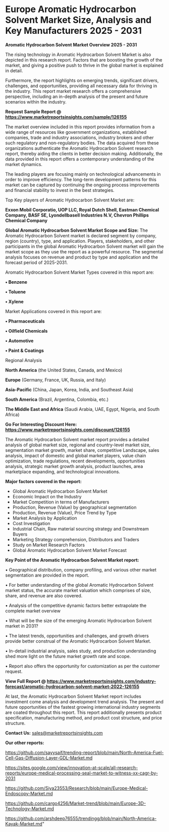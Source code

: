 # Europe Aromatic Hydrocarbon Solvent Market Size, Analysis and Key Manufacturers 2025 - 2031

<Strong> Aromatic Hydrocarbon Solvent Market Overview 2025 - 2031</strong>

The rising technology in Aromatic Hydrocarbon Solvent Market is also depicted in this research report. Factors that are boosting the growth of the market, and giving a positive push to thrive in the global market is explained in detail.

Furthermore, the report highlights on emerging trends, significant drivers, challenges, and opportunities, providing all necessary data for thriving in the industry. This report market research offers a comprehensive perspective, including an in-depth analysis of the present and future scenarios within the industry.

<strong>Request Sample Report @ <a href=https://www.marketreportsinsights.com/sample/126155>https://www.marketreportsinsights.com/sample/126155</a></strong>

The market overview included in this report provides information from a wide range of resources like government organizations, established companies, trade and industry associations, industry brokers and other such regulatory and non-regulatory bodies. The data acquired from these organizations authenticate the Aromatic Hydrocarbon Solvent research report, thereby aiding the clients in better decision making. Additionally, the data provided in this report offers a contemporary understanding of the market dynamics.

The leading players are focusing mainly on technological advancements in order to improve efficiency. The long-term development patterns for this market can be captured by continuing the ongoing process improvements and financial stability to invest in the best strategies.

Top Key players of Aromatic Hydrocarbon Solvent Market are:

<strong>Exxon Mobil Corporatio, UOP LLC, Royal Dutch Shell, Eastman Chemical Company, BASF SE, Lyondellbasell Industries N.V, Chevron Phillips Chemical Company</strong>

<strong><b>Global Aromatic Hydrocarbon Solvent Market Scope and Size:</b></strong>
The Aromatic Hydrocarbon Solvent market is declared segment by company, region (country), type, and application. Players, stakeholders, and other participants in the global Aromatic Hydrocarbon Solvent market will gain the market scope as they use the report as a powerful resource. The segmental analysis focuses on revenue and product by type and application and the forecast period of 2025-2031.

Aromatic Hydrocarbon Solvent Market Types covered in this report are:

<strong>• Benzene

• Toluene

• Xylene</strong>

Market Applications covered in this report are:

<strong>• Pharmaceuticals

• Oilfield Chemicals

• Automotive

• Paint & Coatings</strong> 

Regional Analysis

<strong>North America</strong> (the United States, Canada, and Mexico)

<strong>Europe</strong> (Germany, France, UK, Russia, and Italy)

<strong>Asia-Pacific</strong> (China, Japan, Korea, India, and Southeast Asia)

<strong>South America</strong> (Brazil, Argentina, Colombia, etc.)

<strong>The Middle East and Africa</strong> (Saudi Arabia, UAE, Egypt, Nigeria, and South Africa)

<strong>Go For Interesting Discount Here: <a href=https://www.marketreportsinsights.com/discount/126155>https://www.marketreportsinsights.com/discount/126155</a></strong>

The Aromatic Hydrocarbon Solvent market report provides a detailed analysis of global market size, regional and country-level market size, segmentation market growth, market share, competitive Landscape, sales analysis, impact of domestic and global market players, value chain optimization, trade regulations, recent developments, opportunities analysis, strategic market growth analysis, product launches, area marketplace expanding, and technological innovations.

<strong><b>Major factors covered in the report:</b></strong>
<ul>
  <li>Global Aromatic Hydrocarbon Solvent Market </li>
  <li>Economic Impact on the Industry</li>
  <li>Market Competition in terms of Manufacturers</li>
  <li>Production, Revenue (Value) by geographical segmentation</li>
  <li>Production, Revenue (Value), Price Trend by Type</li>
  <li>Market Analysis by Application</li>
  <li>Cost Investigation</li>
  <li>Industrial Chain, Raw material sourcing strategy and Downstream Buyers</li>
  <li>Marketing Strategy comprehension, Distributors and Traders</li>
  <li>Study on Market Research Factors</li>
  <li>Global Aromatic Hydrocarbon Solvent Market Forecast</li>
</ul>

<strong><b>Key Point of the Aromatic Hydrocarbon Solvent Market report:</b></strong>

• Geographical distribution, company profiling, and various other market segmentation are provided in the report.

• For better understanding of the global Aromatic Hydrocarbon Solvent market status, the accurate market valuation which comprises of size, share, and revenue are also covered.

• Analysis of the competitive dynamic factors better extrapolate the complete market overview

• What will be the size of the emerging Aromatic Hydrocarbon Solvent market in 2031?

• The latest trends, opportunities and challenges, and growth drivers provide better construal of the Aromatic Hydrocarbon Solvent Market.

• In-detail industrial analysis, sales study, and production understanding shed more light on the future market growth rate and scope.

• Report also offers the opportunity for customization as per the customer request.

<strong><b>View Full Report @ <a href=https://www.marketreportsinsights.com/industry-forecast/aromatic-hydrocarbon-solvent-market-2022-126155>https://www.marketreportsinsights.com/industry-forecast/aromatic-hydrocarbon-solvent-market-2022-126155</a></b></strong>


At last, the Aromatic Hydrocarbon Solvent Market report includes investment come analysis and development trend analysis. The present and future opportunities of the fastest growing international industry segments are coated throughout this report. This report additionally presents product specification, manufacturing method, and product cost structure, and price structure.

<strong>Contact Us:</strong>
sales@marketreportsinsights.com

<strong>Our other reports:</strong>

<a href=https://github.com/sayysaif/trending-report/blob/main/North-America-Fuel-Cell-Gas-Diffusion-Layer-GDL-Market.md>https://github.com/sayysaif/trending-report/blob/main/North-America-Fuel-Cell-Gas-Diffusion-Layer-GDL-Market.md</a>

<a href=https://sites.google.com/view/innovation-at-scale/all-research-reports/europe-medical-processing-seal-market-to-witness-xx-cagr-by-2031>https://sites.google.com/view/innovation-at-scale/all-research-reports/europe-medical-processing-seal-market-to-witness-xx-cagr-by-2031</a>

<a href=https://github.com/Siya23553/Research/blob/main/Europe-Medical-Endoscopy-Market.md>https://github.com/Siya23553/Research/blob/main/Europe-Medical-Endoscopy-Market.md</a>

<a href=https://github.com/cargo4256/Market-trend/blob/main/Europe-3D-Technology-Market.md>https://github.com/cargo4256/Market-trend/blob/main/Europe-3D-Technology-Market.md</a>

<a href=https://github.com/arshdeep76555/trendingg/blob/main/North-America-Kayak-Market.md>https://github.com/arshdeep76555/trendingg/blob/main/North-America-Kayak-Market.md</a>"
